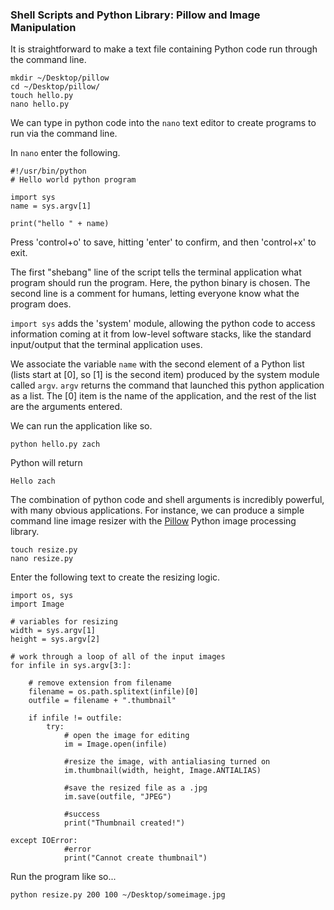 ### Shell Scripts and Python Library: Pillow and Image Manipulation

It is straightforward to make a text file containing Python code run through the command line.

```
mkdir ~/Desktop/pillow
cd ~/Desktop/pillow/
touch hello.py
nano hello.py
```

We can type in python code into the `nano` text editor to create programs to run via the command line.

In `nano` enter the following.

```
#!/usr/bin/python
# Hello world python program

import sys
name = sys.argv[1]

print("hello " + name)
```
Press 'control+o' to save, hitting 'enter' to confirm, and then 'control+x' to exit.

The first "shebang" line of the script tells the terminal application what program should run the program. Here, the python binary is chosen. The second line is a comment for humans, letting everyone know what the program does.

`import sys` adds the 'system' module, allowing the python code to access information coming at it from low-level software stacks, like the standard input/output that the terminal application uses.

We associate the variable `name` with the second element of a Python list (lists start at [0], so [1] is the second item) produced by the system module called `argv`. `argv` returns the command that launched this python application as a list. The [0] item is the name of the application, and the rest of the list are the arguments entered.

We can run the application like so.

```
python hello.py zach
```

Python will return

```
Hello zach
```

The combination of python code and shell arguments is incredibly powerful, with many obvious applications. For instance, we can produce a simple command line image resizer with the [Pillow](https://python-pillow.org) Python image processing library.

```
touch resize.py
nano resize.py
```

Enter the following text to create the resizing logic.

```
import os, sys
import Image

# variables for resizing
width = sys.argv[1]
height = sys.argv[2]

# work through a loop of all of the input images
for infile in sys.argv[3:]:

    # remove extension from filename
    filename = os.path.splitext(infile)[0]
    outfile = filename + ".thumbnail"
    
    if infile != outfile:
        try:
            # open the image for editing
            im = Image.open(infile)
            
            #resize the image, with antialiasing turned on
            im.thumbnail(width, height, Image.ANTIALIAS)
            
            #save the resized file as a .jpg
            im.save(outfile, "JPEG")
            
            #success
            print("Thumbnail created!")

except IOError:
            #error
            print("Cannot create thumbnail")
```

Run the program like so...

```
python resize.py 200 100 ~/Desktop/someimage.jpg
```
